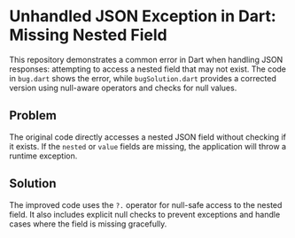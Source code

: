 # Unhandled JSON Exception in Dart: Missing Nested Field

This repository demonstrates a common error in Dart when handling JSON responses: attempting to access a nested field that may not exist.  The code in `bug.dart` shows the error, while `bugSolution.dart` provides a corrected version using null-aware operators and checks for null values.

## Problem

The original code directly accesses a nested JSON field without checking if it exists.  If the `nested` or `value` fields are missing, the application will throw a runtime exception.

## Solution

The improved code uses the `?.` operator for null-safe access to the nested field. It also includes explicit null checks to prevent exceptions and handle cases where the field is missing gracefully.

